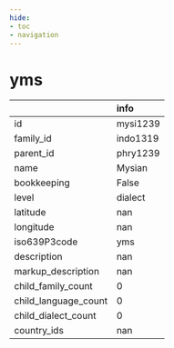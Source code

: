 ```yaml
---
hide:
- toc
- navigation
---
```

# yms
|                      | info     |
|:---------------------|:---------|
| id                   | mysi1239 |
| family_id            | indo1319 |
| parent_id            | phry1239 |
| name                 | Mysian   |
| bookkeeping          | False    |
| level                | dialect  |
| latitude             | nan      |
| longitude            | nan      |
| iso639P3code         | yms      |
| description          | nan      |
| markup_description   | nan      |
| child_family_count   | 0        |
| child_language_count | 0        |
| child_dialect_count  | 0        |
| country_ids          | nan      |